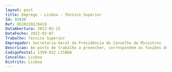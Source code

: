 ```yaml
--- 
layout: post
title: Emprego - Lisboa - Técnico Superior
Id: 93930
Ref: OE202202/0419
DataAbertura: 2022-02-15
DataFecho: 2022-03-07
Trabalho: Técnico Superior
Empregador: Secretaria-Geral da Presidência de Conselho de Ministros
Descricao: Ao posto de trabalho a preencher, correspondem as funções de gestor.O gestor integra funcionalmente a área financeira, i.e. a Divisão Financeira e tem como missão conhecer e acompanhar os gabinetes e entidades à sua gestão, assumindo se como a primeira linha de contacto com os interlocutores operacionais das respetivas entidades, garantindo todos os registos contabilísticos em sistema.Para o efeito, é expectável que o gestor conheça não apenas a realidade orçamental, a todo o momento, das entidades à sua gestão, mas também os respetivos documentos previsionais e estratégicos de modo a compreender e acomodar as especificidades das entidades e gabinetes ao seu cuidado.De igual modo, em estreita articulação com o responsável da equipa que integra, o gestor é o primeiro responsável por garantir a celeridade, tempestividade e correção dos registos orçamentais. Para o efeito, assumem particular relevância o tempo de emissão dos cabimentos, o tempo de registo e pagamento de faturas, a preparação e negociação das propostas de alteração orçamental e a produção de informação de suporte ao acompanhamento dos respetivos orçamentos, enquanto fatores chave da satisfação das entidades apoiadas e consequentemente do sucesso do modelo de serviços partilhados da Presidência do Conselho de Ministros.Por último, na qualidade de primeiros conhecedores da realidade operacional e dos respetivos pontos fortes e constrangimentos do modelo em vigor, o gestor assume um papel determinante na construção de soluções de fundo que garantam a evolução dos padrões de desempenho da equipa, bem como o desenho de rotinas e automatismos que permitam verificar ganhos de qualidade de vida dos próprios. O gestor mais do que um executante, é um dinamizador da melhoria contínua dos processos em que intervém.
CodigoPostal: 1399-022 LISBOA
Concelho: Lisboa
Distrito: Lisboa
--- 
```

